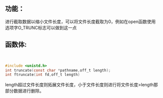 ## 功能：

​	进行截取数据以缩小文件长度，可以将文件长度截取为0，例如在open函数使用选项字O_TRUNC标志可以做到这一点



## 函数体:

​	

```c
#include <unistd.h>
int truncate(const char *pathname,off_t length);
int ftruncate(int fd,off_t length)
```



length超过文件长度则拓展文件长度，小于文件长度则进行将文件长度>length那部分数据进行删除。
